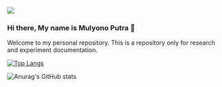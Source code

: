 ![](https://komarev.com/ghpvc/?username=yMulyonoPutra)

### Hi there, My name is Mulyono Putra 👋

Welcome to my personal repository.
This is a repository only for research and experiment documentation.


[![Top Langs](https://github-readme-stats.vercel.app/api/top-langs/?username=MulyonoPutra&layout=compact)](https://github.com/MulyonoPutra/github-readme-stats)

![Anurag's GitHub stats](https://github-readme-stats.vercel.app/api?username=MulyonoPutra&show_icons=true&theme=tokyonight)




<!--
**MulyonoPutra/MulyonoPutra** is a ✨ _special_ ✨ repository because its `README.md` (this file) appears on your GitHub profile.

Here are some ideas to get you started:

- 🔭 I’m currently working on ...
- 🌱 I’m currently learning ...
- 👯 I’m looking to collaborate on ...
- 🤔 I’m looking for help with ...
- 💬 Ask me about ...
- 📫 How to reach me: ...
- 😄 Pronouns: ...
- ⚡ Fun fact: ...
-->
